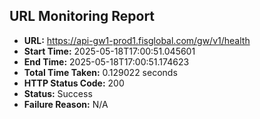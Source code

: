 ## URL Monitoring Report

- **URL:** https://api-gw1-prod1.fisglobal.com/gw/v1/health
- **Start Time:** 2025-05-18T17:00:51.045601
- **End Time:** 2025-05-18T17:00:51.174623
- **Total Time Taken:** 0.129022 seconds
- **HTTP Status Code:** 200
- **Status:** Success
- **Failure Reason:** N/A
